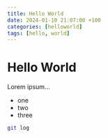 ```yaml
---
title: Hello World
date: 2024-01-10 21:07:00 +100
categories: [helloworld]
tags: [hello, world]
---
```


# Hello World

Lorem ipsum...

* one 
* two
* three

```bash
git log
```